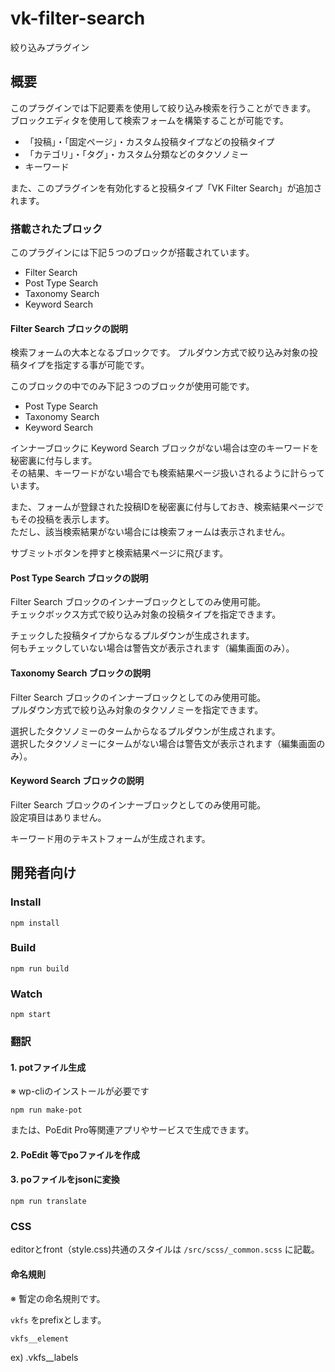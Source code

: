 # vk-filter-search
絞り込みプラグイン

## 概要

このプラグインでは下記要素を使用して絞り込み検索を行うことができます。  
ブロックエディタを使用して検索フォームを構築することが可能です。  

- 「投稿」・「固定ページ」・カスタム投稿タイプなどの投稿タイプ
- 「カテゴリ」・「タグ」・カスタム分類などのタクソノミー
- キーワード

また、このプラグインを有効化すると投稿タイプ「VK Filter Search」が追加されます。  

### 搭載されたブロック

このプラグインには下記５つのブロックが搭載されています。  

- Filter Search
- Post Type Search
- Taxonomy Search
- Keyword Search

#### Filter Search ブロックの説明
検索フォームの大本となるブロックです。
プルダウン方式で絞り込み対象の投稿タイプを指定する事が可能です。  

このブロックの中でのみ下記３つのブロックが使用可能です。  

- Post Type Search
- Taxonomy Search
- Keyword Search

インナーブロックに Keyword Search ブロックがない場合は空のキーワードを秘密裏に付与します。  
その結果、キーワードがない場合でも検索結果ページ扱いされるように計らっています。  

また、フォームが登録された投稿IDを秘密裏に付与しておき、検索結果ページでもその投稿を表示します。  
ただし、該当検索結果がない場合には検索フォームは表示されません。  

サブミットボタンを押すと検索結果ページに飛びます。  

#### Post Type Search ブロックの説明
Filter Search ブロックのインナーブロックとしてのみ使用可能。  
チェックボックス方式で絞り込み対象の投稿タイプを指定できます。  

チェックした投稿タイプからなるプルダウンが生成されます。  
何もチェックしていない場合は警告文が表示されます（編集画面のみ）。  

#### Taxonomy Search ブロックの説明
Filter Search ブロックのインナーブロックとしてのみ使用可能。  
プルダウン方式で絞り込み対象のタクソノミーを指定できます。  

選択したタクソノミーのタームからなるプルダウンが生成されます。  
選択したタクソノミーにタームがない場合は警告文が表示されます（編集画面のみ）。  

#### Keyword Search ブロックの説明
Filter Search ブロックのインナーブロックとしてのみ使用可能。  
設定項目はありません。  

キーワード用のテキストフォームが生成されます。  


## 開発者向け

### Install

`npm install`

### Build

`npm run build`

### Watch

`npm start`

### 翻訳

#### 1. potファイル生成

※ wp-cliのインストールが必要です

`npm run make-pot`

または、PoEdit Pro等関連アプリやサービスで生成できます。

#### 2. PoEdit 等でpoファイルを作成

#### 3. poファイルをjsonに変換

`npm run translate`

### CSS

editorとfront（style.css)共通のスタイルは `/src/scss/_common.scss` に記載。

#### 命名規則

※ 暫定の命名規則です。

`vkfs` をprefixとします。

`vkfs__element`

ex) .vkfs__labels
